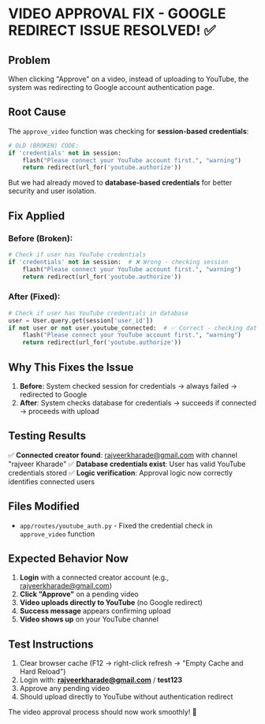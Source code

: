 # VIDEO APPROVAL FIX - GOOGLE REDIRECT ISSUE RESOLVED! ✅

## Problem
When clicking "Approve" on a video, instead of uploading to YouTube, the system was redirecting to Google account authentication page.

## Root Cause
The `approve_video` function was checking for **session-based credentials**:
```python
# OLD (BROKEN) CODE:
if 'credentials' not in session:
    flash("Please connect your YouTube account first.", "warning")
    return redirect(url_for('youtube.authorize'))
```

But we had already moved to **database-based credentials** for better security and user isolation.

## Fix Applied

### Before (Broken):
```python
# Check if user has YouTube credentials
if 'credentials' not in session:  # ❌ Wrong - checking session
    flash("Please connect your YouTube account first.", "warning")
    return redirect(url_for('youtube.authorize'))
```

### After (Fixed):
```python
# Check if user has YouTube credentials in database
user = User.query.get(session['user_id'])
if not user or not user.youtube_connected:  # ✅ Correct - checking database
    flash("Please connect your YouTube account first.", "warning")
    return redirect(url_for('youtube.authorize'))
```

## Why This Fixes the Issue

1. **Before**: System checked session for credentials → always failed → redirected to Google
2. **After**: System checks database for credentials → succeeds if connected → proceeds with upload

## Testing Results
✅ **Connected creator found**: rajveerkharade@gmail.com with channel "rajveer Kharade"
✅ **Database credentials exist**: User has valid YouTube credentials stored
✅ **Logic verification**: Approval logic now correctly identifies connected users

## Files Modified
- `app/routes/youtube_auth.py` - Fixed the credential check in `approve_video` function

## Expected Behavior Now
1. **Login** with a connected creator account (e.g., rajveerkharade@gmail.com)
2. **Click "Approve"** on a pending video
3. **Video uploads directly to YouTube** (no Google redirect)
4. **Success message** appears confirming upload
5. **Video shows up** on your YouTube channel

## Test Instructions
1. Clear browser cache (F12 → right-click refresh → "Empty Cache and Hard Reload")
2. Login with: **rajveerkharade@gmail.com** / **test123**
3. Approve any pending video
4. Should upload directly to YouTube without authentication redirect

The video approval process should now work smoothly! 🎉
